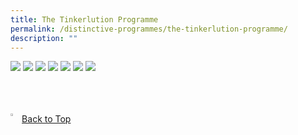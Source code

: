 ```yaml
---
title: The Tinkerlution Programme
permalink: /distinctive-programmes/the-tinkerlution-programme/
description: ""
---
```

![](/images/1%20(1).jpg)
![](/images/2%20(1).jpg)
![](/images/3%20(1).jpg)
![](/images/4%20(1).jpg)
![](/images/5%20(1).jpg)
![](/images/6%20(1).jpg)
![](/images/7%20(1).jpg)

<br>
<br>
<br>

<a href="/distinctive-programmes/the-tinkerlution-programme#lo_main">
	 <img src="/images/arrow-up.png" style="width:3%" align="left"/> Back to Top
</a>
